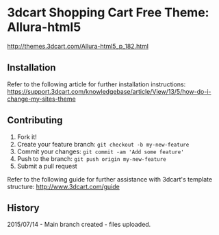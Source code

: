 # 3dcart Shopping Cart Free Theme: Allura-html5

http://themes.3dcart.com/Allura-html5_p_182.html

## Installation

Refer to the following article for further installation instructions: https://support.3dcart.com/knowledgebase/article/View/13/5/how-do-i-change-my-sites-theme

## Contributing

1. Fork it!
2. Create your feature branch: `git checkout -b my-new-feature`
3. Commit your changes: `git commit -am 'Add some feature'`
4. Push to the branch: `git push origin my-new-feature`
5. Submit a pull request

Refer to the following guide for further assistance with 3dcart's template structure: http://www.3dcart.com/guide

## History

2015/07/14 - Main branch created - files uploaded.

